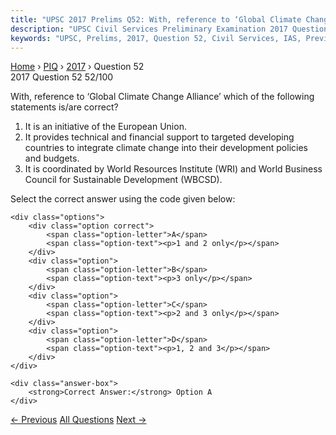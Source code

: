 ```yaml
---
title: "UPSC 2017 Prelims Q52: With, reference to ‘Global Climate Change Alliance’ which of..."
description: "UPSC Civil Services Preliminary Examination 2017 Question 52 with options and answer"
keywords: "UPSC, Prelims, 2017, Question 52, Civil Services, IAS, Previous Year Questions"
---
```


<nav class="breadcrumb">
    <a href="../../">Home</a>
    <span>›</span>
    <a href="../">PIQ</a>
    <span>›</span>
    <a href="./">2017</a>
    <span>›</span>
    <span>Question 52</span>
</nav>

<div class="question-header">
    <div class="question-meta">
        <span class="year-badge">2017</span>
        <span class="question-number">Question 52</span>
        <span class="progress">52/100</span>
    </div>
    <div class="progress-bar">
        <div class="progress-fill" style="width: 52.0%"></div>
    </div>
</div>

<div class="question-content">
    <div class="question-text">
        <p>With, reference to ‘Global Climate Change Alliance’ which of the following<br />
statements is/are correct?</p>
<ol>
<li>It is an initiative of the European Union.</li>
<li>It provides technical and financial support to targeted developing countries to integrate climate change into their development policies and budgets.</li>
<li>It is coordinated by World Resources Institute (WRI) and World Business Council for Sustainable Development (WBCSD).</li>
</ol>
<p>Select the correct answer using the code given below:</p>
    </div>
    
    <div class="options">
        <div class="option correct">
            <span class="option-letter">A</span>
            <span class="option-text"><p>1 and 2 only</p></span>
        </div>
        <div class="option">
            <span class="option-letter">B</span>
            <span class="option-text"><p>3 only</p></span>
        </div>
        <div class="option">
            <span class="option-letter">C</span>
            <span class="option-text"><p>2 and 3 only</p></span>
        </div>
        <div class="option">
            <span class="option-letter">D</span>
            <span class="option-text"><p>1, 2 and 3</p></span>
        </div>
    </div>

    <div class="answer-box">
        <strong>Correct Answer:</strong> Option A
    </div>
</div>

<div class="question-nav">
    <a href="../q051-which-one-of-the-following-was-a-very-important-se/" class="nav-btn prev">← Previous</a>
    <a href="../" class="nav-btn center">All Questions</a>
    <a href="../q053-with-reference-to-the-religious-history-of-india-c/" class="nav-btn next">Next →</a>
</div>
